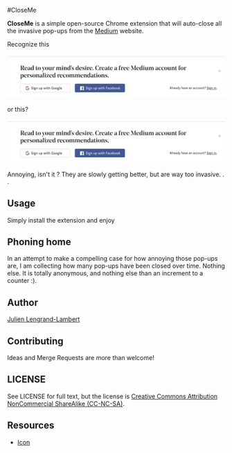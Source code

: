 #CloseMe

**CloseMe** is a simple open-source Chrome extension that will auto-close all the invasive pop-ups from the [Medium](https://medium.com) website.

Recognize this

![medium invasion 1](./docs/images/medium-invasion-1.png)

 or this?

![medium invasion 2](./docs/images/medium-invasion-1.png)

Annoying, isn't it ? They are slowly getting better, but are way too invasive. . . 

## Usage

Simply install the extension and enjoy

## Phoning home

In an attempt to make a compelling case for how annoying those pop-ups are, I am collecting how many pop-ups have been closed over time. 
Nothing else. It is totally anonymous, and nothing else than an increment to a counter :).

## Author

[Julien Lengrand-Lambert](https://github.com/jlengrand)

## Contributing

Ideas and Merge Requests are more than welcome!

## LICENSE

See LICENSE for full text, but the license is [Creative Commons Attribution NonCommercial ShareAlike (CC-NC-SA)](https://tldrlegal.com/license/creative-commons-attribution-noncommercial-sharealike-(cc-nc-sa)).

## Resources

* [Icon](https://www.flaticon.com/free-icon/cancel_128397#term=sign&page=1&position=59)
